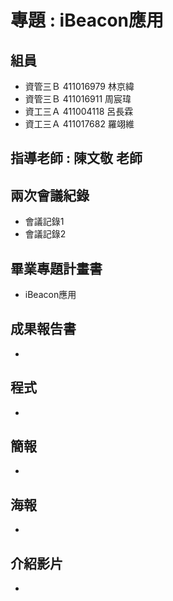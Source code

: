 # 專題 : iBeacon應用
## 組員
- 資管三Ｂ 411016979 林京緯<br>
- 資管三Ｂ 411016911 周宸瑋<br>
- 資工三Ａ 411004118 呂長霖<br>
- 資工三Ａ 411017682 羅翊維<br>
## 指導老師 : 陳文敬 老師
## 兩次會議紀錄
- 會議記錄1
- 會議記錄2
## 畢業專題計畫書
- iBeacon應用
## 成果報告書
-  
## 程式
- 
## 簡報
- 
## 海報
- 
## 介紹影片
- 